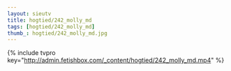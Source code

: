 ```yaml
--- 
layout: sieutv
title: hogtied/242_molly_md
tags: [hogtied/242_molly_md]
thumb_: hogtied/242_molly_md.jpg
---
```

{% include tvpro key="http://admin.fetishbox.com/_content/hogtied/242_molly_md.mp4" %} 
